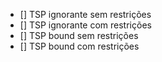 * [] TSP ignorante sem restrições
* [] TSP ignorante com restrições
* [] TSP bound sem restrições
* [] TSP bound com restrições
